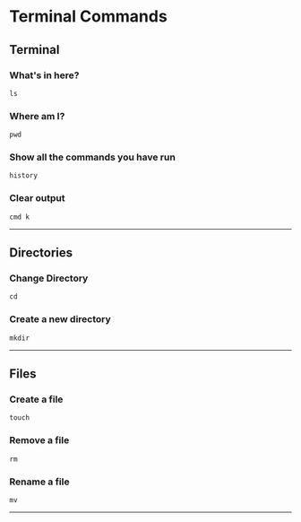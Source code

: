 # Terminal Commands

## **Terminal**

### What's in here?
```
ls
```
### Where am I?
```
pwd
```
### Show all the commands you have run
```
history
```
### Clear output 
```
cmd k
```

---
## **Directories**
### Change Directory
```
cd
```
### Create a new directory
```
mkdir
```
---
## **Files**
### Create a file 
```
touch 
```
### Remove a file
```
rm
```
### Rename a file
```
mv
```
---

